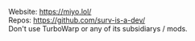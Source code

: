 Website: https://miyo.lol/<br />
Repos: https://github.com/surv-is-a-dev/<br />
Don't use TurboWarp or any of its subsidiarys / mods.
